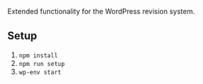 Extended functionality for the WordPress revision system.

## Setup

1. `npm install`
1. `npm run setup`
1. `wp-env start`
